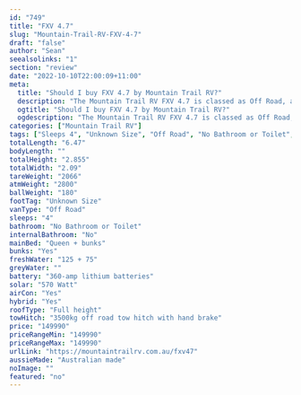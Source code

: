 ```yaml
---
id: "749"
title: "FXV 4.7"
slug: "Mountain-Trail-RV-FXV-4-7"
draft: "false"
author: "Sean"
seealsolinks: "1"
section: "review"
date: "2022-10-10T22:00:09+11:00"
meta:
  title: "Should I buy FXV 4.7 by Mountain Trail RV?"
  description: "The Mountain Trail RV FXV 4.7 is classed as Off Road, and sleeps 4 people. It is Australian made and comes in at Unknown Size. It generally has No Bathroom or Toilet."
  ogtitle: "Should I buy FXV 4.7 by Mountain Trail RV?"
  ogdescription: "The Mountain Trail RV FXV 4.7 is classed as Off Road, and sleeps 4 people. It is Australian made and comes in at Unknown Size. It generally has No Bathroom or Toilet."
categories: ["Mountain Trail RV"]
tags: ["Sleeps 4", "Unknown Size", "Off Road", "No Bathroom or Toilet", "Full height", "Over 100k"]
totalLength: "6.47"
bodyLength: ""
totalHeight: "2.855"
totalWidth: "2.09"
tareWeight: "2066"
atmWeight: "2800"
ballWeight: "180"
footTag: "Unknown Size"
vanType: "Off Road"
sleeps: "4"
bathroom: "No Bathroom or Toilet"
internalBathroom: "No"
mainBed: "Queen + bunks"
bunks: "Yes"
freshWater: "125 + 75"
greyWater: ""
battery: "360-amp lithium batteries"
solar: "570 Watt"
airCon: "Yes"
hybrid: "Yes"
roofType: "Full height"
towHitch: "3500kg off road tow hitch with hand brake"
price: "149990"
priceRangeMin: "149990"
priceRangeMax: "149990"
urlLink: "https://mountaintrailrv.com.au/fxv47"
aussieMade: "Australian made"
noImage: ""
featured: "no"
---
```

